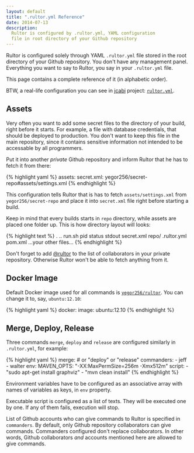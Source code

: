 ```yaml
---
layout: default
title: ".rultor.yml Reference"
date: 2014-07-13
description:
  Rultor is configured by .rultor.yml, YAML configuration
  file in root directory of your Github repository
---
```


Rultor is configured solely through YAML `.rultor.yml` file
stored in the root directory of your Github repository. You don't have
any management panel. Everything you want to say to Rultor,
you say in your `.rultor.yml` file.

This page contains a complete reference of it (in alphabetic order).

BTW, a real-life configuration you can see in [jcabi](https://github.com/jcabi/jcabi) project:
[`rultor.yml`](https://github.com/jcabi/jcabi/blob/master/.rultor.yml).

## Assets

Very often you want to add some secret files to the directory of
your build, right before it starts. For example, a file with database
credentials, that should be deployed to production. You don't want
to keep this file in the main repository, since it contains sensitive
information not intended to be accessable by all programmers.

Put it into another *private* Github repository and inform Rultor that
he has to fetch it from there:

{% highlight yaml %}
assets:
  secret.xml: yegor256/secret-repo#assets/settings.xml
{% endhighlight %}

This configuration tells Rultor that is has to fetch `assets/settings.xml`
from `yegor256/secret-repo` and place it into `secret.xml` file
right before starting a build.

Keep in mind that every builds starts in `repo` directory, while
assets are placed one folder up. This is how directory layout will looks:

{% highlight text %}
.
..
run.sh
pid
status
stdout
secret.xml
repo/
  .rultor.yml
  pom.xml
  ...your other files...
{% endhighlight %}

Don't forget to add [@rultor](https://github.com/rultor) to the
list of collaborators in your private repository. Otherwise Rultor won't
be able to fetch anything from it.

## Docker Image

Default Docker image used for all commands is
[`yegor256/rultor`](https://registry.hub.docker.com/u/yegor256/rultor/).
You can change it to, say, `ubuntu:12.10`:

{% highlight yaml %}
docker:
  image: ubuntu:12.10
{% endhighlight %}

## Merge, Deploy, Release

Three commands `merge`, `deploy` and `release` are configured similarly in
`.rultor.yml`, for example:

{% highlight yaml %}
merge: # or "deploy" or "release"
  commanders:
    - jeff
    - walter
  env:
    MAVEN_OPTS: "-XX:MaxPermSize=256m -Xmx512m"
  script:
    - "sudo apt-get install graphviz"
    - "mvn clean install"
{% endhighlight %}

Environment variables have to be configured as an associative array
with names of variables as keys, in `env` property.

Executable script is configured as a list of texts. They will be
executed one by one. If any of them fails, execution will stop.

List of Github accounts who can give commands to Rultor is specified
in `commanders`. By default, only Github repository collaborators
can give commands. Commanders configured don't replace collaborators. In other
words, Github collaborators *and* accounts mentioned here are allowed
to give commands.
